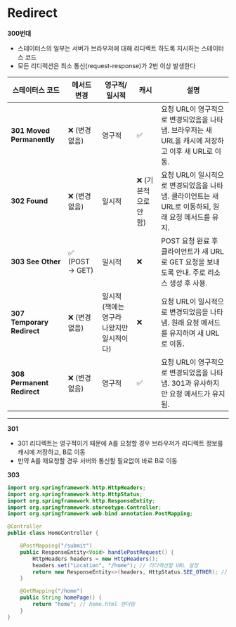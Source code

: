 # Redirect

**300번대**
- 스테이터스의 일부는 서버가 브라우저에 대해 리디렉트 하도록 지시하는 스테이터스 코드
- 모든 리디렉션은 최소 통신(request-response)가 2번 이상 발생한다

| **스테이터스 코드** | **메서드 변경** | **영구적/일시적**             | **캐시**       | **설명**                                                                 |
|---------------------|----------------|-------------------------|--------------|-------------------------------------------------------------------------|
| **301 Moved Permanently** | ❌ (변경 없음) | 영구적                     | ✅           | 요청 URL이 영구적으로 변경되었음을 나타냄. 브라우저는 새 URL을 캐시에 저장하고 이후 새 URL로 이동. |
| **302 Found**          | ❌ (변경 없음) | 일시적                     | ❌ (기본적으로 안 함) | 요청 URL이 일시적으로 변경되었음을 나타냄. 클라이언트는 새 URL로 이동하되, 원래 요청 메서드를 유지. |
| **303 See Other**      | ✅ (POST → GET) | 일시적                     | ❌            | POST 요청 완료 후 클라이언트가 새 URL로 GET 요청을 보내도록 안내. 주로 리소스 생성 후 사용.        |
| **307 Temporary Redirect** | ❌ (변경 없음) | 일시적(책에는 영구라 나왔지만 일시적이다) | ❌            | 요청 URL이 일시적으로 변경되었음을 나타냄. 원래 요청 메서드를 유지하며 새 URL로 이동.            |
| **308 Permanent Redirect** | ❌ (변경 없음) | 영구적                     | ✅           | 요청 URL이 영구적으로 변경되었음을 나타냄. 301과 유사하지만 요청 메서드가 유지됨.               |

---
**301**
- 301 리디렉트는 영구적이기 때문에 A를 요청할 경우 브라우저가 리디렉트 정보를 캐시에 저장하고, B로 이동
- 만약 A를 재요청할 경우 서버와 통신할 필요없이 바로 B로 이동

**303**

```java
import org.springframework.http.HttpHeaders;
import org.springframework.http.HttpStatus;
import org.springframework.http.ResponseEntity;
import org.springframework.stereotype.Controller;
import org.springframework.web.bind.annotation.PostMapping;

@Controller
public class HomeController {

    @PostMapping("/submit")
    public ResponseEntity<Void> handlePostRequest() {
        HttpHeaders headers = new HttpHeaders();
        headers.set("Location", "/home"); // 리디렉션할 URL 설정
        return new ResponseEntity<>(headers, HttpStatus.SEE_OTHER); // 303 See Other 반환
    }

    @GetMapping("/home")
    public String homePage() {
        return "home"; // home.html 렌더링
    }
}
```